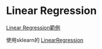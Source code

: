 # Linear Regression

[Linear Regression範例](https://notebooks.azure.com/Microsoft/projects/2018-Linear-Regression)

使用sklearn的 [LinearRegression](https://scikit-learn.org/stable/modules/generated/sklearn.linear_model.LinearRegression.html)
